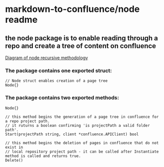 # markdown-to-confluence/node readme

## the node package is to enable reading through a repo and create a tree of content on confluence

[Diagram of node recursive methodology](methodology.jpg)

### The package contains one exported struct:
```
// Node struct enables creation of a page tree
Node{}
```

### The package contains two exported methods:
```
Node{}

// this method begins the generation of a page tree in confluence for a repo project path.
// it ruturns a boolean confirming 'is projectPath a valid folder path'.
Start(projectPath string, client *confluence.APIClient) bool

// this method begins the deletion of pages in confluence that do not exist in
// local repository project path - it can be called after Instantiate method is called and returns true.
Delete()
```
